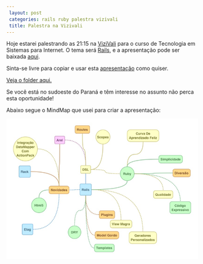 ```yaml
---
 layout: post
 categories: rails ruby palestra vizivali
 title: Palestra na Vizivali
---
```




Hoje estarei palestrando as 21:15 na [ViziVali] para o curso de Tecnologia em Sistemas para Internet. O tema será [Rails][palestra], e a apresentação pode ser baixada [aqui][palestra].

Sinta-se livre para copiar e usar esta [apresentação][palestra] como quiser.

[Veja o folder aqui.][folder]

Se você está no sudoeste do Paraná e têm interesse no assunto não perca esta oportunidade!

Abaixo segue o MindMap que usei para criar a apresentação:

![mindmaprails]

[palestra]: /Rails.pdf
[folder]: /images/folder_palestra_vizivali.jpeg
[mindmaprails]: /images/mind_map_palestra_rails.jpeg
[ViziVali]: <http://visivali.edu.br>

